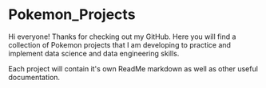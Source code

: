 # Pokemon_Projects

Hi everyone! Thanks for checking out my GitHub. Here you will find a collection of Pokemon projects that 
I am developing to practice and implement data science and data engineering skills.

Each project will contain it's own ReadMe markdown as well as other useful documentation. 
